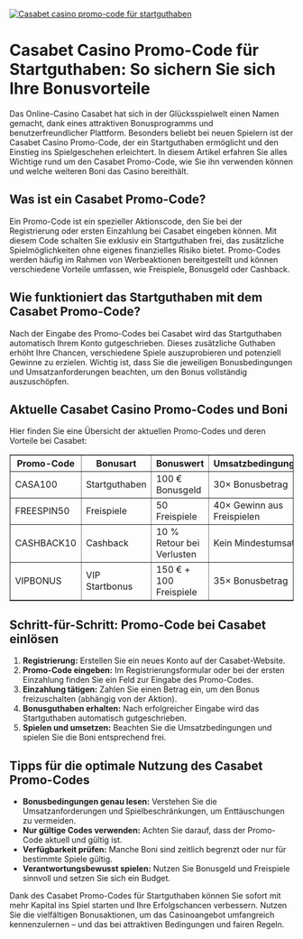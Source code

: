 [![Casabet casino promo-code für startguthaben](https://123-caf.pages.dev/gitsignup.png)](https://vrmoo.ru/Bt82HjjY)

<h1>Casabet Casino Promo-Code für Startguthaben: So sichern Sie sich Ihre Bonusvorteile</h1>  <p>Das Online-Casino Casabet hat sich in der Glücksspielwelt einen Namen gemacht, dank eines attraktiven Bonusprogramms und benutzerfreundlicher Plattform. Besonders beliebt bei neuen Spielern ist der Casabet Casino Promo-Code, der ein Startguthaben ermöglicht und den Einstieg ins Spielgeschehen erleichtert. In diesem Artikel erfahren Sie alles Wichtige rund um den Casabet Promo-Code, wie Sie ihn verwenden können und welche weiteren Boni das Casino bereithält.</p>  <h2>Was ist ein Casabet Promo-Code?</h2>  <p>Ein Promo-Code ist ein spezieller Aktionscode, den Sie bei der Registrierung oder ersten Einzahlung bei Casabet eingeben können. Mit diesem Code schalten Sie exklusiv ein Startguthaben frei, das zusätzliche Spielmöglichkeiten ohne eigenes finanzielles Risiko bietet. Promo-Codes werden häufig im Rahmen von Werbeaktionen bereitgestellt und können verschiedene Vorteile umfassen, wie Freispiele, Bonusgeld oder Cashback.</p>  <h2>Wie funktioniert das Startguthaben mit dem Casabet Promo-Code?</h2>  <p>Nach der Eingabe des Promo-Codes bei Casabet wird das Startguthaben automatisch Ihrem Konto gutgeschrieben. Dieses zusätzliche Guthaben erhöht Ihre Chancen, verschiedene Spiele auszuprobieren und potenziell Gewinne zu erzielen. Wichtig ist, dass Sie die jeweiligen Bonusbedingungen und Umsatzanforderungen beachten, um den Bonus vollständig auszuschöpfen.</p>  <h2>Aktuelle Casabet Casino Promo-Codes und Boni</h2>  <p>Hier finden Sie eine Übersicht der aktuellen Promo-Codes und deren Vorteile bei Casabet:</p>  <table border="1" cellpadding="8" cellspacing="0" style="border-collapse: collapse; width: 100%;">   <thead>     <tr>       <th>Promo-Code</th>       <th>Bonusart</th>       <th>Bonuswert</th>       <th>Umsatzbedingungen</th>     </tr>   </thead>   <tbody>     <tr>       <td>CASA100</td>       <td>Startguthaben</td>       <td>100 € Bonusgeld</td>       <td>30× Bonusbetrag</td>     </tr>     <tr>       <td>FREESPIN50</td>       <td>Freispiele</td>       <td>50 Freispiele</td>       <td>40× Gewinn aus Freispielen</td>     </tr>     <tr>       <td>CASHBACK10</td>       <td>Cashback</td>       <td>10 % Retour bei Verlusten</td>       <td>Kein Mindestumsatz</td>     </tr>     <tr>       <td>VIPBONUS</td>       <td>VIP Startbonus</td>       <td>150 € + 100 Freispiele</td>       <td>35× Bonusbetrag</td>     </tr>   </tbody> </table>  <h2>Schritt-für-Schritt: Promo-Code bei Casabet einlösen</h2>  <ol>   <li><strong>Registrierung:</strong> Erstellen Sie ein neues Konto auf der Casabet-Website.</li>   <li><strong>Promo-Code eingeben:</strong> Im Registrierungsformular oder bei der ersten Einzahlung finden Sie ein Feld zur Eingabe des Promo-Codes.</li>   <li><strong>Einzahlung tätigen:</strong> Zahlen Sie einen Betrag ein, um den Bonus freizuschalten (abhängig von der Aktion).</li>   <li><strong>Bonusguthaben erhalten:</strong> Nach erfolgreicher Eingabe wird das Startguthaben automatisch gutgeschrieben.</li>   <li><strong>Spielen und umsetzen:</strong> Beachten Sie die Umsatzbedingungen und spielen Sie die Boni entsprechend frei.</li> </ol>  <h2>Tipps für die optimale Nutzung des Casabet Promo-Codes</h2>  <ul>   <li><strong>Bonusbedingungen genau lesen:</strong> Verstehen Sie die Umsatzanforderungen und Spielbeschränkungen, um Enttäuschungen zu vermeiden.</li>   <li><strong>Nur gültige Codes verwenden:</strong> Achten Sie darauf, dass der Promo-Code aktuell und gültig ist.</li>   <li><strong>Verfügbarkeit prüfen:</strong> Manche Boni sind zeitlich begrenzt oder nur für bestimmte Spiele gültig.</li>   <li><strong>Verantwortungsbewusst spielen:</strong> Nutzen Sie Bonusgeld und Freispiele sinnvoll und setzen Sie sich ein Budget.</li> </ul>  <p>Dank des Casabet Promo-Codes für Startguthaben können Sie sofort mit mehr Kapital ins Spiel starten und Ihre Erfolgschancen verbessern. Nutzen Sie die vielfältigen Bonusaktionen, um das Casinoangebot umfangreich kennenzulernen – und das bei attraktiven Bedingungen und fairen Regeln.</p>